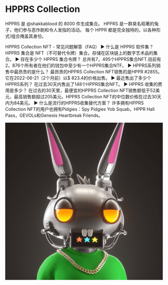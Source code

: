 # HPPRS Collection

HPPRS 是 @shakkablood 的 8000 件生成集合。 HPPRS 是一群臭名昭著的兔子，他们参与恶作剧和令人发指的活动。 每个 HPPR 都是完全独特的，以各种形式/组合掩盖其身份。

HPPRS Collection NFT - 常见问题解答（FAQ）
▶ 什么是 HPPRS 软件集？
HPPRS 集合是 NFT（不可替代令牌）集合。存储在区块链上的数字艺术品的集合。
▶ 存在多少个 HPPRS 集合令牌？
总共有7，495个HPPRS集合NFT.目前有2，876个所有者在他们的钱包中至少有一个HPPRS集合NTF。
▶ HPPRS系列销售中最昂贵的是什么？
最昂贵的HPPRS Collection NFT销售的是HPPR #2855。它在2022-06-21（2个月前）以$ 823.4的价格出售。
▶ 最近售出了多少个HPPRS系列？
在过去30天内售出了148个HPPRS集合NFT。
▶ HPPRS 收集的费用是多少？
在过去的30天里，最便宜的HPPRS Collection NFT销售额低于52美元，最高销售额超过205美元。HPPRS Collection NFT的中位数价格在过去30天内为84美元。
▶ 什么是流行的HPPRS收集替代方案？
许多拥有HPPRS Collection NFT的用户也拥有Pidgies：Spy Pidgies Yob Squab，HPPR Hall Pass，GEVOLs和Genesis Heartbreak Friends。

![nft](unnamed.png)
